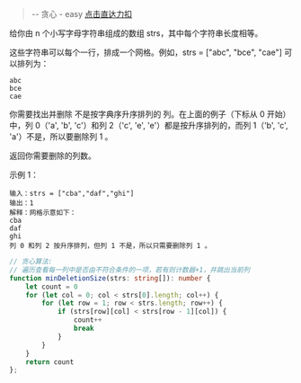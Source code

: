 > -- 贪心 - easy
> [点击直达力扣](https://leetcode.cn/problems/two-city-scheduling/)

给你由 n 个小写字母字符串组成的数组 strs，其中每个字符串长度相等。

这些字符串可以每个一行，排成一个网格。例如，strs = ["abc", "bce", "cae"] 可以排列为：
    
    abc
    bce
    cae

你需要找出并删除 不是按字典序升序排列的 列。在上面的例子（下标从 0 开始）中，列 0（'a', 'b', 'c'）和列 2（'c', 'e', 'e'）都是按升序排列的，而列 1（'b', 'c', 'a'）不是，所以要删除列 1 。

返回你需要删除的列数。

示例 1：

    输入：strs = ["cba","daf","ghi"]
    输出：1
    解释：网格示意如下：
    cba
    daf
    ghi
    列 0 和列 2 按升序排列，但列 1 不是，所以只需要删除列 1 。

```typescript
// 贪心算法:
// 遍历查看每一列中是否由不符合条件的一项，若有则计数器+1，并跳出当前列
function minDeletionSize(strs: string[]): number {
    let count = 0
    for (let col = 0; col < strs[0].length; col++) {
        for (let row = 1; row < strs.length; row++) {
            if (strs[row][col] < strs[row - 1][col]) {
                count++
                break
            }
        }
    }
    return count
};
```